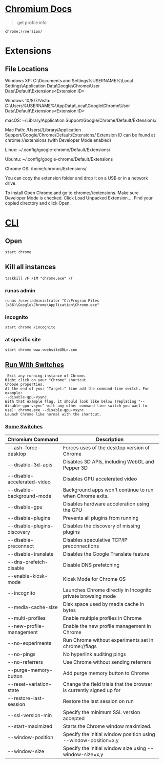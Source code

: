 # [Chromium Docs](https://chromium.googlesource.com/chromium/src/+/master/docs/user_data_dir.md)

> get profile info
```
chrome://version/
```

# Extensions 
## File Locations 
Windows XP: C:\Documents and Settings\%USERNAME%\Local Settings\Application Data\Google\Chrome\User Data\Default\Extensions\<Extension ID>

Windows 10/8/7/Vista: C:\Users\%USERNAME%\AppData\Local\Google\Chrome\User Data\Default\Extensions\<Extension ID>

macOS: ~/Library/Application Support/Google/Chrome/Default/Extensions/<Extension ID>

Mac Path: /Users/<username>/Library/Application Support/Google/Chrome/Default/Extensions/<Extension ID> Extension ID can be found at chrome://extensions (with Developer Mode enabled) 

Linux: ~/.config/google-chrome/Default/Extensions/<Extension ID>

Ubuntu: ~/.config/google-chrome/Default/Extensions

Chrome OS: /home/chronos/Extensions/<Extension ID>

You can copy the extension folder and drop it on a USB or in a network drive.

To install
Open Chrome and go to chrome://extensions.
Make sure Developer Mode is checked.
Click Load Unpacked Extension....
Find your copied directory and click Open.

# [CLI](https://www.chromium.org/developers/how-tos/run-chromium-with-flags/)

## Open

```shell
start chrome
```

## Kill all instances

```shell
taskkill /F /IM "chrome.exe" /T
``` 
 
### runas admin

```shell
runas /user:administrator "C:\Program Files (x86)\Google\Chrome\Application\Chrome.exe"
```

### incognito
```shell
start chrome /incognito
```

### at specific site
```shell
start chrome www.<websiteURL>.com
```

## [Run With Switches](https://www.chromium.org/developers/how-tos/run-chromium-with-flags/)

```
 Exit any running-instance of Chrome.
Right click on your "Chrome" shortcut.
Choose properties.
At the end of your "Target:" line add the command-line switch. For example:
--disable-gpu-vsync
With that example flag, it should look like below (replacing "--disable-gpu-vsync" with any other command-line switch you want to use): chrome.exe --disable-gpu-vsync
Launch Chrome like normal with the shortcut.
```

### [Some Switches ](https://peter.sh/experiments/chromium-command-line-switches/)
 
| Chromium Command            	| Description                                                         	|
|-----------------------------	|---------------------------------------------------------------------	|
| --ash-force-desktop         	| Forces uses of the desktop version of Chrome                        	|
| --disable-3d-apis           	| Disables 3D APIs, including WebGL and Pepper 3D                     	|
| --disable-accelerated-video 	| Disables GPU accelerated video                                      	|
| --disable-background-mode   	| Background apps won't continue to run when Chrome exits.            	|
| --disable-gpu               	| Disables hardware acceleration using the GPU                        	|
| --disable-plugins           	| Prevents all plugins from running                                   	|
| --disable-plugins-discovery 	| Disables the discovery of missing plugins                           	|
| --disable-preconnect        	| Disables speculative TCP/IP preconnections                          	|
| --disable-translate         	| Disables the Google Translate feature                               	|
| --dns-prefetch-disable      	| Disable DNS prefetching                                             	|
| --enable-kiosk-mode         	| Kiosk Mode for Chrome OS                                            	|
| --incognito                 	| Launches Chrome directly in Incognito private browsing mode         	|
| --media-cache-size          	| Disk space used by media cache in bytes                             	|
| --multi-profiles            	| Enable multiple profiles in Chrome                                  	|
| --new-profile-management    	| Enable the new profile management in Chrome                         	|
| --no-experiments            	| Run Chrome without experiments set in chrome://flags                	|
| --no-pings                  	| No hyperlink auditing pings                                         	|
| --no-referrers              	| Use Chrome without sending referrers                                	|
| --purge-memory-button       	| Add purge memory button to Chrome                                   	|
| --reset-variation-state     	| Change the field trials that the browser is currently signed up for 	|
| --restore-last-session      	| Restore the last session on run                                     	|
| --ssl-version-min           	| Specify the minimum SSL version accepted                            	|
| --start-maximized           	| Starts the Chrome window maximized.                                 	|
| --window-position           	| Specify the initial window position using --window-position=x,y     	|
| --window-size               	| Specify the initial window size using --window-size=x,y             	|

